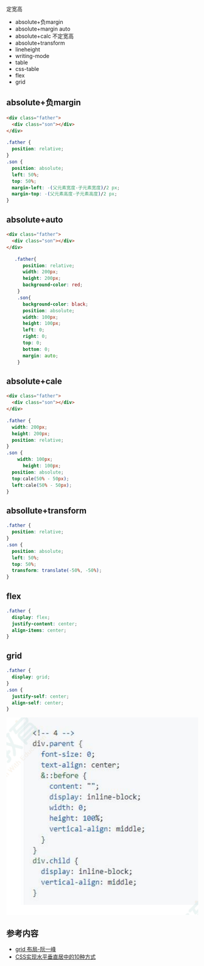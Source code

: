 定宽高
- absolute+负margin
- absolute+margin auto
- absolute+calc
不定宽高
- absolute+transform
- lineheight
- writing-mode
- table
- css-table
- flex
- grid
## absolute+负margin
```html
<div class="father">
  <div class="son"></div>
</div>
```
```css
.father {
  position: relative;
}
.son {
  position: absolute;
  left: 50%;
  top: 50%;
  margin-left: -(父元素宽度-子元素宽度)/2 px;
  margin-top: -(父元素高度-子元素高度)/2 px;
}
```
## absolute+auto
```html
<div class="father">
  <div class="son"></div>
</div>
```
```css
   .father{
      position: relative;
      width: 200px;
      height: 200px;
      background-color: red;
    }
    .son{
      background-color: black;
      position: absolute;
      width: 100px;
      height: 100px;
      left: 0;
      right: 0;
      top: 0;
      bottom: 0;
      margin: auto;
    }
```
## absolute+cale
```html
<div class="father">
  <div class="son"></div>
</div>
```
```css
.father {
  width: 200px;
  height: 200px;
  position: relative;
}
.son {
    width: 100px;
      height: 100px;
  position: absolute;
  top:cale(50% - 50px);
  left:cale(50% - 50px);
}
```
## absollute+transform
```css
.father {
  position: relative;
}
.son {
  position: absolute;
  left: 50%;
  top: 50%;
  transform: translate(-50%, -50%);
}
```

## flex

```css
.father {
  display: flex;
  justify-content: center;
  align-items: center;
}
```

## grid

```css
.father {
  display: grid;
}
.son {
  justify-self: center;
  align-self: center;
}
```

![](4.png)

## 参考内容

- [grid 布局-阮一峰](https://www.ruanyifeng.com/blog/2019/03/grid-layout-tutorial.html)
- [CSS实现水平垂直居中的10种方式](https://juejin.cn/post/6844903679242305544?searchId=20230909222658C6F9D6A4FAD1A9C911AC)